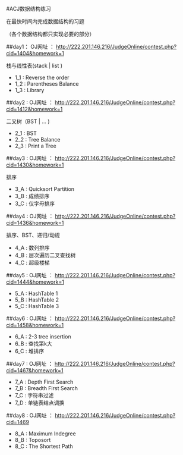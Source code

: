 #ACJ数据结构练习

在最快时间内完成数据结构的习题

（各个数据结构都只实现必要的部分）


##day1：
OJ网址 ： http://222.201.146.216/JudgeOnline/contest.php?cid=1404&homework=1

栈与线性表(stack | list )

* 1_1 : Reverse the order
* 1_2 : Parentheses Balance
* 1_3 : Library

##day2 :
OJ网址 ： http://222.201.146.216/JudgeOnline/contest.php?cid=1412&homework=1

二叉树（BST | ... ) 

* 2_1 : BST
* 2_2 : Tree Balance
* 2_3 : Print a Tree

##day3 :
OJ网址 ： http://222.201.146.216/JudgeOnline/contest.php?cid=1430&homework=1

排序

* 3_A : Quicksort Partition
* 3_B : 成绩排序
* 3_C : 仅字母排序

##day4 :
OJ网址 ： http://222.201.146.216/JudgeOnline/contest.php?cid=1436&homework=1

排序、BST、递归/动规

* 4_A : 数列排序
* 4_B : 层次遍历二叉查找树
* 4_C : 超级楼梯


##day5 :
OJ网址 ： http://222.201.146.216/JudgeOnline/contest.php?cid=1444&homework=1

* 5_A : HashTable 1
* 5_B : HashTable 2
* 5_C : HashTable 3


##day6 :
OJ网址 ： http://222.201.146.216/JudgeOnline/contest.php?cid=1458&homework=1

* 6_A : 2-3 tree insertion
* 6_B : 查找第k大
* 6_C : 堆排序

##day7 :
OJ网址 ： http://222.201.146.216/JudgeOnline/contest.php?cid=1467&homework=1

* 7_A : Depth First Search
* 7_B : Breadth First Search
* 7_C : 字符串过滤
* 7_D : 单链表结点调换

##day8 :
OJ网址 ： http://222.201.146.216/JudgeOnline/contest.php?cid=1469

* 8_A : Maximum Indegree
* 8_B : Toposort
* 8_C : The Shortest Path
